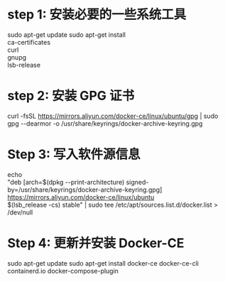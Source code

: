 # step 1: 安装必要的一些系统工具
sudo apt-get update
sudo apt-get install \
 ca-certificates \
 curl \
 gnupg \
 lsb-release

# step 2: 安装 GPG 证书

curl -fsSL https://mirrors.aliyun.com/docker-ce/linux/ubuntu/gpg | sudo gpg --dearmor -o /usr/share/keyrings/docker-archive-keyring.gpg

# Step 3: 写入软件源信息
echo \
 "deb [arch=$(dpkg --print-architecture) signed-by=/usr/share/keyrings/docker-archive-keyring.gpg] https://mirrors.aliyun.com/docker-ce/linux/ubuntu \
 $(lsb_release -cs) stable" | sudo tee /etc/apt/sources.list.d/docker.list > /dev/null

# Step 4: 更新并安装 Docker-CE
sudo apt-get update
sudo apt-get install docker-ce docker-ce-cli containerd.io docker-compose-plugin
